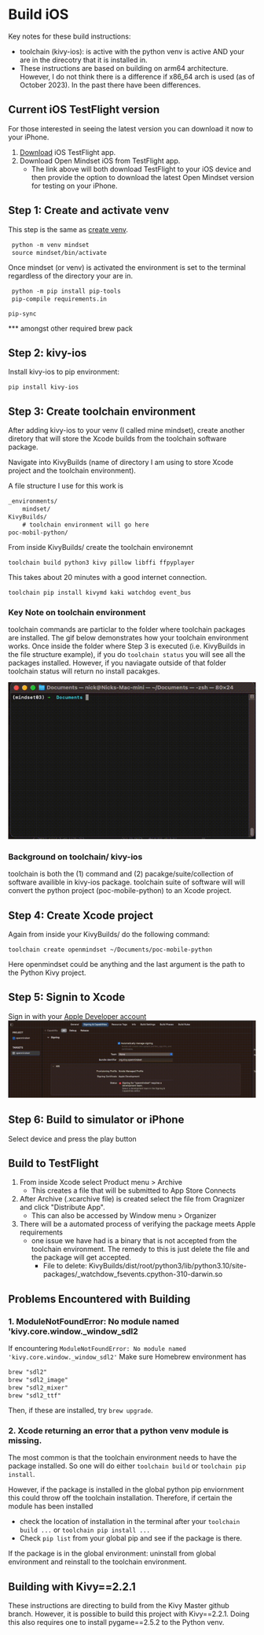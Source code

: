 # Build iOS
Key notes for these build instructions:
- toolchain (kivy-ios): is active with the python venv is active AND your are in the direcotry that it is installed in.
- These instructions are based on building on arm64 architecture. However, I do not think there is a difference if x86_64 arch is used (as of October 2023). In the past there have been differences.

## Current iOS TestFlight version
For those interested in seeing the latest version you can download it now to your iPhone.
1. [Download](https://testflight.apple.com/join/1gCPBjbZ) iOS TestFlight app.
2. Download Open Mindset iOS from TestFlight app. 
    - The link above will both download TestFlight to your iOS device and then provide the option to download the latest Open Mindset version for testing on your iPhone.


## Step 1: Create and activate venv
This step is the same as [create venv](../README.md#create-venv).
```
 python -m venv mindset
 source mindset/bin/activate
```
Once mindset (or venv) is activated the environment is set to the terminal regardless of the directory your are in.

```
 python -m pip install pip-tools
 pip-compile requirements.in
```
```
pip-sync
```

*** amongst other required brew pack


## Step 2: kivy-ios
Install kivy-ios to pip environment:
```
pip install kivy-ios
```

## Step 3: Create toolchain environment
After adding kivy-ios to your venv (I called mine mindset), create another diretory that will store the Xcode builds from the toolchain software package.

Navigate into KivyBuilds (name of directory I am using to store Xcode project and the toolchain environment).

A file structure I use for this work is
```
_environments/
    mindset/
KivyBuilds/
    # toolchain environment will go here
poc-mobil-python/
```


From inside KivyBuilds/ create the toolchain environemnt
```
toolchain build python3 kivy pillow libffi ffpyplayer 
```
This takes about 20 minutes with a good internet connection.

```
toolchain pip install kivymd kaki watchdog event_bus 
```

### Key Note on toolchain environment
toolchain commands are particlar to the folder where toolchain packages are installed. The gif below demonstrates how your toolchain environment works. Once inside the folder where Step 3 is executed (i.e. KivyBuilds in the file structure example), if you do `toolchain status` you will see all the packages installed. However, if you naviagate outside of that folder toolchain status will return no install pacakges.

<img src="../stores_presence/ios_build/toolchain_env_minus5.gif"/> 

### Background on toolchain/ kivy-ios
toolchain is both the (1) command and (2) pacakge/suite/collection of software availible in kivy-ios package. toolchain suite of software will will convert the python project (poc-mobile-python) to an Xcode project.

## Step 4: Create Xcode project
Again from inside your KivyBuilds/ do the following command:
```
toolchain create openmindset ~/Documents/poc-mobile-python
```
Here openmindset could be anything and the last argument is the path to the Python Kivy project.

## Step 5: Signin to Xcode

Sign in with your [Apple Developer account](https://developer.apple.com/programs/)
<img src="../stores_presence/ios_build/XcodeSignIn.gif" /> 

## Step 6: Build to simulator or iPhone
Select device and press the play button

## Build to TestFlight
1. From inside Xcode select Product menu > Archive
    - This creates a file that will be submitted to App Store Connects
2. After Archive (.xcarchive file) is created select the file from Oragnizer and click "Distribute App".
    - This can also be accessed by Window menu > Organizer
3. There will be a automated process of verifying the package meets Apple requirements
    - one issue we have had is a binary that is not accepted from the toolchain environment. The remedy to this is just delete the file and the package will get accepted.
        - File to delete: KivyBuilds/dist/root/python3/lib/python3.10/site-packages/_watchdow_fsevents.cpython-310-darwin.so

## Problems Encountered with Building

### 1. ModuleNotFoundError: No module named 'kivy.core.window._window_sdl2
If encountering `ModuleNotFoundError: No module named 'kivy.core.window._window_sdl2'`
Make sure Homebrew environment has 
```
brew "sdl2"
brew "sdl2_image"
brew "sdl2_mixer"
brew "sdl2_ttf"
```
Then, if these are installed, try `brew upgrade`.

### 2. Xcode returning an error that a python venv module is missing.
The most common is that the toolchain environment needs to have the package installed. So one will do either `toolchain build` or `toolchain pip install`.

However, if the package is installed in the global python pip enviornment this could throw off the toolchain installation. Therefore, if certain the module has been installed
- check the location of installation in the terminal after your `toolchain build ...` or `toolchain pip install ...`
- Check `pip list` from your global pip and see if the package is there.

If the package is in the global environment: uninstall from global environment and reinstall to the toolchain environment.

## Building with Kivy==2.2.1
These instructions are directing to build from the Kivy Master github branch. However, it is possible to build this project with Kivy==2.2.1. Doing this also requires one to install pygame==2.5.2 to the Python venv.